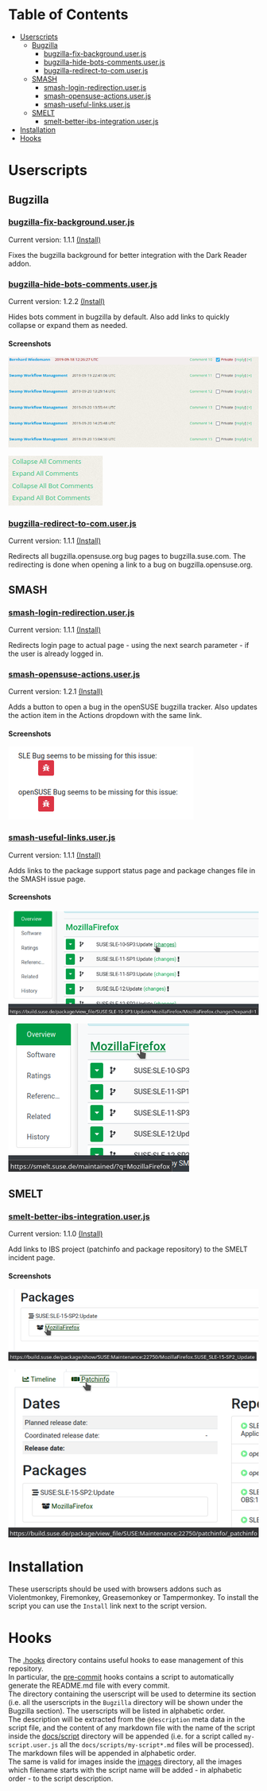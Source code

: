 # Table of Contents

- [Userscripts](#userscripts)
  - [Bugzilla](#bugzilla)
    - [bugzilla-fix-background.user.js](#bugzilla-fix-backgrounduserjs)
    - [bugzilla-hide-bots-comments.user.js](#bugzilla-hide-bots-commentsuserjs)
    - [bugzilla-redirect-to-com.user.js](#bugzilla-redirect-to-comuserjs)
  - [SMASH](#smash)
    - [smash-login-redirection.user.js](#smash-login-redirectionuserjs)
    - [smash-opensuse-actions.user.js](#smash-opensuse-actionsuserjs)
    - [smash-useful-links.user.js](#smash-useful-linksuserjs)
  - [SMELT](#smelt)
    - [smelt-better-ibs-integration.user.js](#smelt-better-ibs-integrationuserjs)
- [Installation](#installation)
- [Hooks](#hooks)

# Userscripts

## Bugzilla

### [bugzilla-fix-background.user.js](Bugzilla/bugzilla-fix-background.user.js)

Current version: 1.1.1 [(Install)](/-/raw/master/Bugzilla/bugzilla-fix-background.user.js)

Fixes the bugzilla background for better integration with the Dark Reader addon.

### [bugzilla-hide-bots-comments.user.js](Bugzilla/bugzilla-hide-bots-comments.user.js)

Current version: 1.2.2 [(Install)](/-/raw/master/Bugzilla/bugzilla-hide-bots-comments.user.js)

Hides bots comment in bugzilla by default. Also add links to quickly collapse or expand them as needed.

#### Screenshots

![](images/bugzilla-hide-bots-comments.png)

![](images/bugzilla-hide-bots-comments_links.png)

### [bugzilla-redirect-to-com.user.js](Bugzilla/bugzilla-redirect-to-com.user.js)

Current version: 1.1.1 [(Install)](/-/raw/master/Bugzilla/bugzilla-redirect-to-com.user.js)

Redirects all bugzilla.opensuse.org bug pages to bugzilla.suse.com. The redirecting is done when opening a link to a bug on bugzilla.opensuse.org.

## SMASH

### [smash-login-redirection.user.js](SMASH/smash-login-redirection.user.js)

Current version: 1.1.1 [(Install)](/-/raw/master/SMASH/smash-login-redirection.user.js)

Redirects login page to actual page - using the next search parameter - if the user is already logged in.

### [smash-opensuse-actions.user.js](SMASH/smash-opensuse-actions.user.js)

Current version: 1.2.1 [(Install)](/-/raw/master/SMASH/smash-opensuse-actions.user.js)

Adds a button to open a bug in the openSUSE bugzilla tracker. Also updates the action item in the Actions dropdown with the same link.

#### Screenshots

![](images/smash-opensuse-actions.png)

### [smash-useful-links.user.js](SMASH/smash-useful-links.user.js)

Current version: 1.1.1 [(Install)](/-/raw/master/SMASH/smash-useful-links.user.js)

Adds links to the package support status page and package changes file in the SMASH issue page.

#### Screenshots

![](images/smash-useful-links_changes.png)

![](images/smash-useful-links_smelt.png)

## SMELT

### [smelt-better-ibs-integration.user.js](SMELT/smelt-better-ibs-integration.user.js)

Current version: 1.1.0 [(Install)](/-/raw/master/SMELT/smelt-better-ibs-integration.user.js)

Add links to IBS project (patchinfo and package repository) to the SMELT incident page.

#### Screenshots

![](images/smelt-better-ibs-integration_package.png)

![](images/smelt-better-ibs-integration_patchinfo.png)

# Installation

These userscripts should be used with browsers addons such as Violentmonkey, Firemonkey, Greasemonkey or Tampermonkey.
To install the script you can use the `Install` link next to the script version.

# Hooks

The [.hooks](.hooks) directory contains useful hooks to ease management of this repository.  
In particular, the [pre-commit](.hooks/pre-commit) hooks contains a script to automatically generate the README.md file with every commit.  
The directory containing the userscript will be used to determine its section (i.e. all the userscripts in the `Bugzilla` directory will be shown under the Bugzilla section). The userscripts will be listed in alphabetic order.  
The description will be extracted from the `@description` meta data in the script file, and the content of any markdown file with the name of the script inside the [docs/script](docs/scripts) directory will be appended (i.e. for a script called `my-script.user.js` all the `docs/scripts/my-script*.md` files will be processed).
The markdown files will be appended in alphabetic order.  
The same is valid for images inside the [images](images) directory, all the images which filename starts with the script name will be added - in alphabetic order - to the script description.
